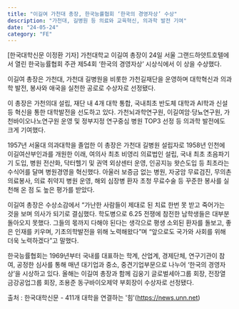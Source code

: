 ```yaml
---
title: "이길여 가천대 총장, 한국능률협회 ‘한국의 경영자상’ 수상"
description: "가천대, 길병원 등 의료와 교육혁신, 의과학 발전 기여"
date: "24-05-24"
category: "FE"
---
```


[한국대학신문 이정환 기자] 가천대학교 이길여 총장이 24일 서울 그랜드하얏트호텔에서 열린 한국능률협회 주관 제54회 ‘한국의 경영자상’ 시상식에서 이 상을 수상했다.

이길여 총장은 가천대, 가천대 길병원을 비롯한 가천길재단을 운영하며 대학혁신과 의과학 발전, 봉사와 애국을 실천한 공로로 수상자로 선정됐다.

이 총장은 가천의대 설립, 재단 내 4개 대학 통합, 국내최초 반도체 대학과 AI학과 신설 등 혁신을 통한 대학발전을 선도하고 있다. 가천뇌과학연구원, 이길여암·당뇨연구원, 가천바이오나노연구원 운영 및 정부지정 연구중심 병원 TOP3 선정 등 의과학 발전에도 크게 기여했다.

1957년 서울대 의과대학을 졸업한 이 총장은 가천대 길병원 설립자로 1958년 인천에 이길여산부인과를 개원한 이래, 여의사 최초 비영리 의료법인 설립, 국내 최초 초음파기기 도입, 병원 전산화, 닥터헬기 및 권역 외상센터 운영, 인공지능 왓슨도입 등 최초라는 수식어를 달며 병원경영을 혁신했다. 아울러 보증금 없는 병원, 자궁암 무료검진, 무의촌 의료봉사, 의료 취약지 병원 운영, 해외 심장병 환자 초청 무료수술 등 꾸준한 봉사를 실천해 온 점 도 높은 평가를 받았다.

이길여 총장은 수상소감에서 “가난한 사람들이 제대로 된 치료 한번 못 받고 죽어가는 것을 보며 의사가 되기로 결심했다. 학도병으로 6.25 전쟁에 참전한 남학생들은 대부분 돌아오지 못했다. 그들의 몫까지 다해야 된다는 생각으로 평생 소외된 환자를 돌보고, 좋은 인재를 키우며, 기초의학발전을 위해 노력해왔다”며 “앞으로도 국가와 사회를 위해 더욱 노력하겠다”고 말했다.

한국능률협회는 1969년부터 국내를 대표하는 학계, 산업계, 경제단체, 연구기관이 참여, 공정한 심사를 통해 매년 대기업과 중소, 중견기업부문으로 나누어 ‘한국의 경영자상’을 시상하고 있다. 올해는 이길여 총장과 함께 김웅기 글로벌세아그룹 회장, 전장열 금강공업그룹 회장, 조용준 동구바이오제약 부회장이 수상자로 선정됐다.

출처 : 한국대학신문 - 411개 대학을 연결하는 '힘'(https://news.unn.net)

